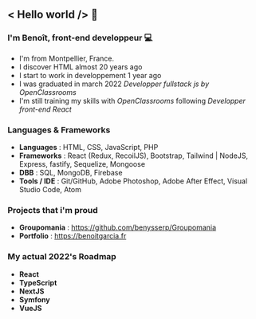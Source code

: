 ## < Hello world /> 👋


### I'm Benoît, front-end developpeur 💻
* I'm from Montpellier, France. <img src='https://upload.wikimedia.org/wikipedia/commons/thumb/c/c3/Flag_of_France.svg/1024px-Flag_of_France.svg.png' width='14px' />
* I discover HTML almost 20 years ago
* I start to work in developpement 1 year ago
* I was graduated in march 2022 *Developper fullstack js by OpenClassrooms* <img src='https://upload.wikimedia.org/wikipedia/fr/0/0d/Logo_OpenClassrooms.png' width='14px' />
* I'm still training my skills with *OpenClassrooms* following *Developper front-end React* <img src='https://upload.wikimedia.org/wikipedia/fr/0/0d/Logo_OpenClassrooms.png' width='14px' />


### Languages & Frameworks
* **Languages** : HTML, CSS, JavaScript, PHP
* **Frameworks** : React (Redux, RecoilJS), Bootstrap, Tailwind | NodeJS, Express, fastify, Sequelize, Mongoose
* **DBB** : SQL, MongoDB, Firebase
* **Tools / IDE** : Git/GitHub, Adobe Photoshop, Adobe After Effect, Visual Studio Code, Atom

### Projects that i'm proud

* **Groupomania** : https://github.com/benysserp/Groupomania
* **Portfolio** : https://benoitgarcia.fr

### My actual 2022's Roadmap

* **React**
* **TypeScript**
* **NextJS**
* **Symfony**
* **VueJS**
